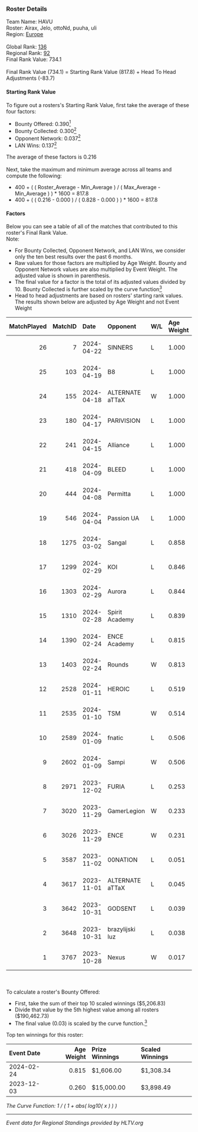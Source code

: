 ### Roster Details<br />
Team Name: HAVU<br />
Roster: Airax, Jelo, ottoNd, puuha, uli<br />
Region: [Europe]( ../standings_europe.md)<br />
<br />
Global Rank: [136](../standings_global.md)<br />
Regional Rank: [92]( ../standings_europe.md)<br />
Final Rank Value:  734.1<br />
<br />
Final Rank Value (734.1) = Starting Rank Value (817.8) + Head To Head Adjustments (-83.7)<br />

#### Starting Rank Value<br />
To figure out a rosters's Starting Rank Value, first take the average of these four factors:<br />
- Bounty Offered: 0.390[<sup>1</sup>](#table2)
- Bounty Collected: 0.300[<sup>2</sup>](#table1)
- Opponent Network: 0.037[<sup>2</sup>](#table1)
- LAN Wins: 0.137[<sup>2</sup>](#table1)

The average of these factors is 0.216<br />
<br />
Next, take the maximum and minimum average across all teams and compute the following:<br />
- 400 + ( ( Roster_Average - Min_Average ) / ( Max_Average - Min_Average ) ) * 1600 = 817.8
- 400 + ( ( 0.216 - 0.000 ) / ( 0.828 - 0.000 ) ) * 1600 = 817.8


#### Factors<br />
Below you can see a table of all of the matches that contributed to this roster's Final Rank Value.<br />
Note:<br />

- For Bounty Collected, Opponent Network, and LAN Wins, we consider only the ten best results over the past 6 months.
- Raw values for those factors are multiplied by Age Weight. Bounty and Opponent Network values are also multiplied by Event Weight. The adjusted value is shown in parenthesis.
- The final value for a factor is the total of its adjusted values divided by 10. Bounty Collected is further scaled by the curve function[<sup>3</sup>](#curveFunction)
- Head to head adjustments are based on rosters' starting rank values. The results shown below are adjusted by Age Weight and not Event Weight
<span id="table1"></span><br />


| MatchPlayed | MatchID | Date       | Opponent        | W/L | Age Weight | Event Weight | Bounty Collected | Opponent Network | LAN Wins  | H2H Adjustment | Participating Roster             |
| -: | -: | :- | :- | :- | :- | :- | :- | :- | :- | -: | :- |
|          26 |       7 | 2024-04-22 | SINNERS         | L   | 1.000      | -            | -                | -                | -         |          -5.36 | Airax, Jelo, ottoNd, puuha, uli  |
|          25 |     103 | 2024-04-19 | B8              | L   | 1.000      | -            | -                | -                | -         |         -12.08 | Airax, Jelo, ottoNd, puuha, uli  |
|          24 |     155 | 2024-04-18 | ALTERNATE aTTaX | W   | 1.000      | 0.384        | 0.019 (0.007)    | 0.639 (0.246)    | 0 (0.000) |          19.13 | Airax, Jelo, ottoNd, puuha, uli  |
|          23 |     180 | 2024-04-17 | PARIVISION      | L   | 1.000      | -            | -                | -                | -         |         -15.49 | Airax, Jelo, ottoNd, puuha, uli  |
|          22 |     241 | 2024-04-15 | Alliance        | L   | 1.000      | -            | -                | -                | -         |         -13.04 | Airax, Jelo, ottoNd, puuha, uli  |
|          21 |     418 | 2024-04-09 | BLEED           | L   | 1.000      | -            | -                | -                | -         |          -4.95 | Airax, Jelo, ottoNd, puuha, uli  |
|          20 |     444 | 2024-04-08 | Permitta        | L   | 1.000      | -            | -                | -                | -         |         -10.86 | Airax, Jelo, ottoNd, puuha, uli  |
|          19 |     546 | 2024-04-04 | Passion UA      | L   | 1.000      | -            | -                | -                | -         |         -14.32 | Airax, Jelo, ottoNd, puuha, uli  |
|          18 |    1275 | 2024-03-02 | Sangal          | L   | 0.858      | -            | -                | -                | -         |         -16.40 | Airax, Banjo, ottoNd, puuha, uli |
|          17 |    1299 | 2024-02-29 | KOI             | L   | 0.846      | -            | -                | -                | -         |          -5.00 | Airax, Banjo, ottoNd, puuha, uli |
|          16 |    1303 | 2024-02-29 | Aurora          | L   | 0.844      | -            | -                | -                | -         |          -1.89 | Airax, Banjo, ottoNd, puuha, uli |
|          15 |    1310 | 2024-02-28 | Spirit Academy  | L   | 0.839      | -            | -                | -                | -         |         -15.13 | Airax, Banjo, ottoNd, puuha, uli |
|          14 |    1390 | 2024-02-24 | ENCE Academy    | L   | 0.815      | -            | -                | -                | -         |         -12.10 | Airax, Banjo, ottoNd, puuha, uli |
|          13 |    1403 | 2024-02-24 | Rounds          | W   | 0.813      | 0.306        | 0.000 (0.000)    | 0.000 (0.000)    | 1 (0.813) |           2.00 | Airax, Banjo, ottoNd, puuha, uli |
|          12 |    2528 | 2024-01-11 | HEROIC          | L   | 0.519      | -            | -                | -                | -         |          -0.24 | Airax, Banjo, ottoNd, sLowi, uli |
|          11 |    2535 | 2024-01-10 | TSM             | W   | 0.514      | 0.143        | 0.016 (0.001)    | 0.299 (0.022)    | 0 (0.000) |           6.86 | Airax, Banjo, ottoNd, sLowi, uli |
|          10 |    2589 | 2024-01-09 | fnatic          | L   | 0.506      | -            | -                | -                | -         |          -3.40 | Airax, Banjo, ottoNd, sLowi, uli |
|           9 |    2602 | 2024-01-09 | Sampi           | W   | 0.506      | 0.143        | 0.084 (0.006)    | 0.698 (0.050)    | 0 (0.000) |          11.26 | Airax, Banjo, ottoNd, sLowi, uli |
|           8 |    2971 | 2023-12-02 | FURIA           | L   | 0.253      | -            | -                | -                | -         |          -0.24 | Airax, Banjo, ottoNd, sLowi, uli |
|           7 |    3020 | 2023-11-29 | GamerLegion     | W   | 0.233      | 0.589        | 0.185 (0.025)    | 0.368 (0.050)    | 1 (0.233) |           7.00 | Airax, Banjo, ottoNd, sLowi, uli |
|           6 |    3026 | 2023-11-29 | ENCE            | W   | 0.231      | 0.589        | 0.048 (0.007)    | 0.022 (0.003)    | 1 (0.231) |           3.38 | Airax, Banjo, ottoNd, sLowi, uli |
|           5 |    3587 | 2023-11-02 | 00NATION        | L   | 0.051      | -            | -                | -                | -         |          -1.14 | Airax, Banjo, ottoNd, sLowi, uli |
|           4 |    3617 | 2023-11-01 | ALTERNATE aTTaX | L   | 0.045      | -            | -                | -                | -         |          -0.66 | Airax, Banjo, ottoNd, sLowi, uli |
|           3 |    3642 | 2023-10-31 | GODSENT         | L   | 0.039      | -            | -                | -                | -         |          -0.66 | Airax, Banjo, ottoNd, sLowi, uli |
|           2 |    3648 | 2023-10-31 | brazylijski luz | L   | 0.038      | -            | -                | -                | -         |          -0.64 | Airax, Banjo, ottoNd, sLowi, uli |
|           1 |    3767 | 2023-10-28 | Nexus           | W   | 0.017      | 0.371        | 0.023 (0.000)    | 0.544 (0.003)    | 0 (0.000) |           0.29 | Airax, Banjo, ottoNd, sLowi, uli |

<br />
<span id="table2"></span><br />
To calculate a roster's Bounty Offered:<br />

- First, take the sum of their top 10 scaled winnings ($5,206.83)
- Divide that value by the 5th highest value among all rosters ($190,462.73)
- The final value (0.03) is scaled by the curve function.[<sup>3</sup>](#curveFunction)

Top ten winnings for this roster:<br />

| Event Date | Age Weight | Prize Winnings | Scaled Winnings |
| :- | -: | :- | :- |
| 2024-02-24 |      0.815 | $1,606.00      | $1,308.34       |
| 2023-12-03 |      0.260 | $15,000.00     | $3,898.49       |


<span id="curveFunction"></span>_The Curve Function: 1 / ( 1 + abs( log10( x ) ) )_<br />

---
_Event data for Regional Standings provided by HLTV.org_<br />
